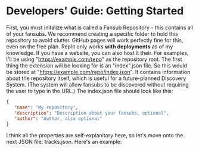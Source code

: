# Developers' Guide: Getting Started
First, you must initalize what is called a Fansub Repository - this contains all of your fansubs.
We recommend creating a specific folder to hold this repository to avoid clutter.
GitHub pages will work perfectly fine for this, even on the free plan. Replit only works **with deployments** as of my knowledge.
If you have a website, you can also host it their.
For examples, I'll be using "https://example.com/repo" as the repository root.
The first thing the extension will be looking for is an "index".json file. So this would be stored at "https://example.com/repo/index.json".
It contains information about the repository itself, which is useful for a future-planned Discovery System.
(The system will allow fansubs to be discovered without requiring the user to type in the URL.)
The index.json file should look like this:

```json
{
   "name": "My repository",
   "description": "Description about your fansubs, optional",
   "author": "Author, also optional"
}
```

I think all the properties are self-explanitory here, so let's move onto the next JSON file: tracks.json. Here's an example:

```json
```
